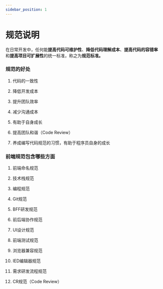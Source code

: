 ```yaml
---
sidebar_position: 1
---
```


# 规范说明

在日常开发中，任何能**提高代码可维护性**、**降低代码理解成本**、**提高代码的容错率**和**提高项目可扩展性**的统一标准，称之为**规范标准。**


### 规范的好处

1. 代码的一致性

2. 降低开发成本

3. 提升团队效率

4. 减少沟通成本

5. 有助于自身成长

6. 提高团队和谐（Code Review）

7. 养成编写代码规范的习惯，有助于程序员自身的成长



### 前端规范包含哪些方面

1. 前端命名规范

2. 技术栈规范

3. 编程规范

4. Git规范

5. BFF研发规范

6. 前后端协作规范

7. UI设计规范

8. 前端测试规范

9. 浏览器兼容规范

10. IED编辑器规范

11. 需求研发流程规范

12. CR规范（Code Review）

